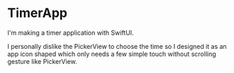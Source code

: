 # TimerApp
I'm making a timer application with SwiftUI.

I personally dislike the PickerView to choose the time so I designed it as an app icon shaped which only needs a few simple touch without scrolling gesture like PickerView.

